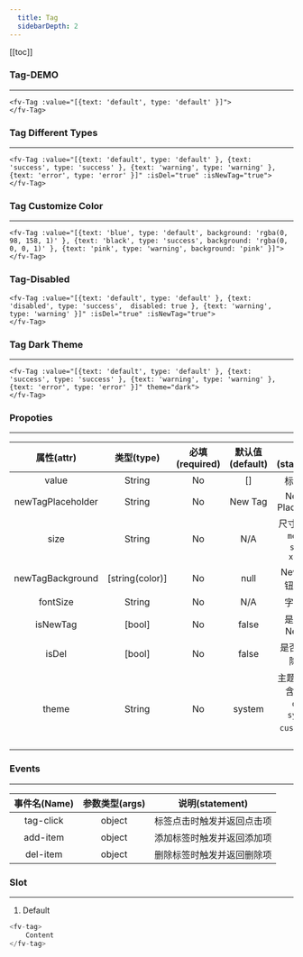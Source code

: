 ```yaml
---
  title: Tag
  sidebarDepth: 2
---
```

  
[[toc]]

### Tag-DEMO
--- 



<ClientOnly>
<fv-Tag :value="[{text: 'default', type: 'default' }]">
</fv-Tag>
</ClientOnly>

```vue
<fv-Tag :value="[{text: 'default', type: 'default' }]">
</fv-Tag>
```

### Tag Different Types
---


<ClientOnly>
<fv-Tag :value="[{text: 'default', type: 'default' }, {text: 'success', type: 'success' }, {text: 'warning', type: 'warning' }, {text: 'error', type: 'error' }]" :isDel="true" :isNewTag="true">
</fv-Tag>
</ClientOnly>

```vue
<fv-Tag :value="[{text: 'default', type: 'default' }, {text: 'success', type: 'success' }, {text: 'warning', type: 'warning' }, {text: 'error', type: 'error' }]" :isDel="true" :isNewTag="true">
</fv-Tag>
```

### Tag Customize Color
---


<ClientOnly>
<fv-Tag :value="[{text: 'blue', type: 'default', background: 'rgba(0, 98, 158, 1)' }, {text: 'black', type: 'success', background: 'rgba(0, 0, 0, 1)' }, {text: 'pink', type: 'warning', background: 'pink' }]">
</fv-Tag>
</ClientOnly>

```vue
<fv-Tag :value="[{text: 'blue', type: 'default', background: 'rgba(0, 98, 158, 1)' }, {text: 'black', type: 'success', background: 'rgba(0, 0, 0, 1)' }, {text: 'pink', type: 'warning', background: 'pink' }]">
</fv-Tag>
```

### Tag-Disabled 


<ClientOnly>
<fv-Tag :value="[{text: 'default', type: 'default' }, {text: 'disabled', type: 'success',  disabled: true }, {text: 'warning', type: 'warning' }]" :isDel="true" :isNewTag="true">
</fv-Tag>
</ClientOnly>

```vue
<fv-Tag :value="[{text: 'default', type: 'default' }, {text: 'disabled', type: 'success',  disabled: true }, {text: 'warning', type: 'warning' }]" :isDel="true" :isNewTag="true">
</fv-Tag>
```

### Tag Dark Theme
---


<ClientOnly>
<fv-Tag :value="[{text: 'default', type: 'default' }, {text: 'success', type: 'success' }, {text: 'warning', type: 'warning' }, {text: 'error', type: 'error' }]" theme="dark">
</fv-Tag>
</ClientOnly>

```vue
<fv-Tag :value="[{text: 'default', type: 'default' }, {text: 'success', type: 'success' }, {text: 'warning', type: 'warning' }, {text: 'error', type: 'error' }]" theme="dark">
</fv-Tag>
```



### Propoties
---
|    属性(attr)     |   类型(type)    | 必填(required) | 默认值(default) |                      说明(statement)                      |
|:-----------------:|:---------------:|:--------------:|:---------------:|:---------------------------------------------------------:|
|       value       |     String      |       No       |       []        |                         标签数组                          |
| newTagPlaceholder |     String      |       No       |     New Tag     |                    NewTag Placeholder                     |
|       size        |     String      |       No       |       N/A       |         尺寸`normal`, `medium`, `small`, `xsmall`         |
| newTagBackground  | [string(color)] |       No       |      null       |                     NewTag按钮背景色                      |
|     fontSize      |     String      |       No       |       N/A       |                         字体大小                          |
|     isNewTag      |     [bool]      |       No       |      false      |                      是否启用NewTag                       |
|       isDel       |     [bool]      |       No       |      false      |                     是否启用删除按钮                      |
|       theme       |     String      |       No       |     system      | 主题样式, 包含`light`, `dark`, `system`, `custom`几种样式 |

### Events
---
| 事件名(Name) | 参数类型(args) |      说明(statement)       |
|:------------:|:--------------:|:--------------------------:|
|  tag-click   |     object     | 标签点击时触发并返回点击项 |
|   add-item   |     object     | 添加标签时触发并返回添加项 |
|   del-item   |     object     | 删除标签时触发并返回删除项 |

### Slot
---
1. Default

```javascript
<fv-tag>
    Content
</fv-tag>
```